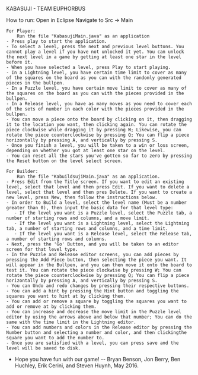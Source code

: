 KABASUJI - TEAM EUPHORBUS

How to run:
	Open in Eclipse
	Navigate to Src -> Main
	
	For Player:
		Run the file "KabasujiMain.java" as an application
    - Press play to start the application. 
    - To select a level, press the next and previous level buttons. You cannot play a level if you have not unlocked it yet. You can unlock the next level in a game by getting at least one star in the level before it. 
    - When you have selected a level, press Play to start playing.
    - In a Lightning level, you have certain time limit to cover as many of the squares on the board as you can with the randomly generated pieces in the bullpen.
    - In a Puzzle level, you have certain move limit to cover as many of the squares on the board as you can with the pieces provided in the bullpen.
    - In a Release level, you have as many moves as you need to cover each of the sets of number in each color with the pieces provided in the bullpen.
    - You can move a piece onto the board by clicking on it, then dragging it to the location you want, then clicking again. You can rotate the piece clockwise while dragging it by pressing W; Likewise, you can rotate the piece counterclockwise by pressing Q; You can flip a piece horizontally by pressing A, and vertically by pressing S.
    - Once you finish a level, you will be taken to a win or loss screen, depending on whether you got at least one star on the level.
    - You can reset all the stars you've gotten so far to zero by pressing the Reset button on the level select screen.

	For Builder:
		Run the file "KabuildsujiMain.java" as an application.
    - Press Edit from the Title screen. If you want to edit an existing level, select that level and then press Edit. If you want to delete a level, select that level and then pres Delete. If you want to create a new level, press New, then follow the instructions below.
    - In order to Build a level, select the level name (Must be a number greater than 0), then input the basic data for that level type:
       - If the level you want is a Puzzle level, select the Puzzle tab, a number of starting rows and columns, and a move limit.
       - If the level you want is a Lightning level, select the Lightning tab, a number of starting rows and columns, and a time limit.
       - If the level you want is a Release level, select the Release tab, a number of starting rows and columns.
    - Next, press the 'Go' Button, and you will be taken to an editor screen for that level type.
    - In the Puzzle and Release editor screens, you can add pieces by pressing the Add Piece button, then selecting the piece you want. It will appear in the Bullpen, and you can then move it onto the board to test it. You can rotate the piece clockwise by pressing W; You can rotate the piece counterclockwise by pressing Q; You can flip a piece horizontally by pressing A, and vertically by pressing S.
    - You can Undo and redo changes by pressing their respective buttons. 
    - You can add a hint by pressing the Hint button and toggling the squares you want to hint at by clicking them. 
    - You can add or remove a square by toggling the squares you want to add or remove at by clicking them. 
    - You can increase and decrease the move limit in the Puzzle level editor by using the arrows above and below that number; You can do the same with the time limit in the Lightning editor.
    - You can add numbers and colors in the Release editor by pressing the Number button and selecting a number and color, and then clickingthe square you want to add the number to.
    - Once you are satisfied with a level, you can press save and the level will be saved to disk.

  - Hope you have fun with our game!
    -- Bryan Benson, Jon Berry, Ben Huchley, Erik Cerini, and Steven Huynh, May 2016.


